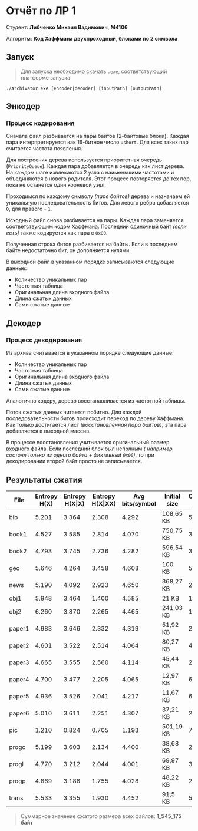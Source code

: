 # Отчёт по ЛР 1

Студент: **Либченко Михаил Вадимович**, **M4106**

Алгоритм: **Код Хаффмана двухпроходный, блоками по 2 символа**

## Запуск

> Для запуска необходимо скачать `.exe`, соответствующий платформе запуска

```shell
./Archivator.exe [encoder|decoder] [inputPath] [outputPath]
```

## Энкодер

### Процесс кодирования

Сначала файл разбивается на пары байтов (2-байтовые блоки). Каждая пара интерпретируется как 16-битное число `ushort`.
Для всех таких пар считается частота появления.

Для построения дерева используется приоритетная очередь (`PriorityQueue`). Каждая пара добавляется в очередь как лист
дерева. На каждом шаге извлекаются 2 узла с наименьшими частотами и объединяются в нового родителя. Этот процесс
повторяется до тех пор, пока не останется один корневой узел.

Проходимся по каждому символу _(паре байтов)_ дерева и назначаем ей уникальную последовательность битов. Для левого
ребра добавляется `0`, для правого - `1`.

Исходный файл снова разбивается на пары. Каждая пара заменяется соответствующим кодом Хаффмана. Последний одиночный
байт _(если есть)_ также кодируется как пара с `0x00`.

Полученная строка битов разбивается на байты. Если в последнем байте недостаточно бит, он дополняется нулями.

В выходной файл в указанном порядке записываются следующие данные:

- Количество уникальных пар
- Частотная таблица
- Оригинальная длина входного файла
- Длина сжатых данных
- Сами сжатые данные

## Декодер

### Процесс декодирования

Из архива считывается в указанном порядке следующие данные:

- Количество уникальных пар
- Частотная таблица
- Оригинальная длина входного файла
- Длина сжатых данных
- Сами сжатые данные

Аналогично кодеру, дерево восстанавливается из частотной таблицы.

Поток сжатых данных читается побитно. Для каждой последовательности битов происходит переход по дереву Хаффмана. Как
только достигается лист _(восстановленная пара байтов)_, эта пара добавляется в выходной массив.

В процессе восстановления учитывается оригинальный размер входного файла. Если последний блок был неполным _(
например, состоял только из одного байта + фиктивный `0x00`)_, то при декодировании второй байт просто не
записывается.

## Результаты сжатия

| File   | Entropy H(X) | Entropy H(X\|X) | Entropy H(X\|XX) | Avg bits/symbol | Initial size | Compressed size | Compressed (%) |
|--------|--------------|-----------------|------------------|-----------------|--------------|-----------------|----------------|
| bib    | 5.201        | 3.364           | 2.308            | 4.292           | 108,65 KB    | 58,29 KB        | 46.350         |
| book1  | 4.527        | 3.585           | 2.814            | 4.070           | 750,75 KB    | 381,99 KB       | 49.119         |
| book2  | 4.793        | 3.745           | 2.736            | 4.282           | 596,54 KB    | 319,3 KB        | 46.474         |
| geo    | 5.646        | 4.264           | 3.458            | 4.608           | 100 KB       | 57,6 KB         | 42.396         |
| news   | 5.190        | 4.092           | 2.923            | 4.650           | 368,27 KB    | 214,05 KB       | 41.878         |
| obj1   | 5.948        | 3.464           | 1.400            | 4.585           | 21 KB        | 12,04 KB        | 42.685         |
| obj2   | 6.260        | 3.870           | 2.265            | 4.465           | 241,03 KB    | 134,53 KB       | 44.184         |
| paper1 | 4.983        | 3.646           | 2.332            | 4.319           | 51,92 KB     | 28,02 KB        | 46.019         |
| paper2 | 4.601        | 3.522           | 2.514            | 4.064           | 80,27 KB     | 40,78 KB        | 49.198         |
| paper3 | 4.665        | 3.555           | 2.560            | 4.114           | 45,44 KB     | 23,37 KB        | 48.569         |
| paper4 | 4.700        | 3.477           | 2.205            | 4.065           | 12,97 KB     | 6,59 KB         | 49.187         |
| paper5 | 4.936        | 3.526           | 2.041            | 4.217           | 11,67 KB     | 6,15 KB         | 47.281         |
| paper6 | 5.010        | 3.611           | 2.251            | 4.307           | 37,21 KB     | 20,04 KB        | 46.157         |
| pic    | 1.210        | 0.824           | 0.705            | 1.193           | 501,19 KB    | 74,73 KB        | 85.090         |
| progc  | 5.199        | 3.603           | 2.134            | 4.400           | 38,68 KB     | 21,27 KB        | 45.003         |
| progl  | 4.770        | 3.212           | 2.044            | 4.001           | 69,97 KB     | 34,99 KB        | 49.992         |
| progp  | 4.869        | 3.188           | 1.755            | 4.028           | 48,22 KB     | 24,28 KB        | 49.645         |
| trans  | 5.533        | 3.355           | 1.930            | 4.452           | 91,5 KB      | 50,92 KB        | 44.346         |

> Суммарное значение сжатого размера всех файлов: **1_545_175 байт**